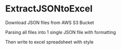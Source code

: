 # ExtractJSONtoExcel


Download JSON files from AWS S3 Bucket

Parsing all files into 1 single JSON file with formatting

Then write to excel spreadsheet with style
